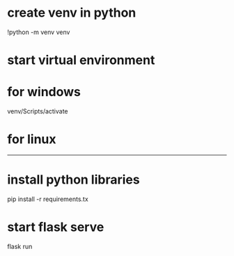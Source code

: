 # create venv in python
!python -m venv venv

# start virtual environment

# for windows
venv/Scripts/activate

# for linux
----


# install python libraries
pip install -r requirements.tx

# start flask serve
flask run